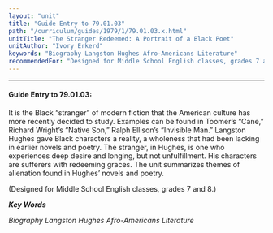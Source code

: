 ```yaml
---
layout: "unit"
title: "Guide Entry to 79.01.03"
path: "/curriculum/guides/1979/1/79.01.03.x.html"
unitTitle: "The Stranger Redeemed: A Portrait of a Black Poet"
unitAuthor: "Ivory Erkerd"
keywords: "Biography Langston Hughes Afro-Americans Literature"
recommendedFor: "Designed for Middle School English classes, grades 7 and 8."
---
```

<body>
<hr/>
 <h4>
  Guide Entry to 79.01.03:
 </h4>
 It is the Black “stranger” of modern fiction that the American culture has more recently decided to study.  Examples can be found in Toomer’s “Cane,” Richard Wright’s “Native Son,” Ralph Ellison’s “Invisible Man.”  Langston Hughes gave Black characters a reality, a wholeness that had been lacking in earlier novels and poetry.  The stranger, in Hughes, is one who experiences deep desire and longing, but not unfulfillment.  His characters are sufferers with redeeming graces. The unit summarizes themes of alienation found in Hughes’ novels and poetry.
 <p>
  (Designed for Middle School English classes, grades 7 and 8.)
 </p>
<p>
  <b>
   <i>
    Key Words
   </i>
  </b>
  <br/>
 </p>
 <p>
  <i>
   Biography Langston Hughes Afro-Americans Literature
  </i>
 </p>

</body>